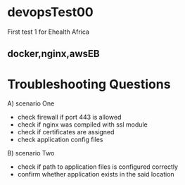 # devopsTest00
First test 1 for Ehealth Africa

## docker,nginx,awsEB

# Troubleshooting Questions 

A) scenario One
- check firewall if port 443 is allowed
- check if nginx was compiled with ssl module
- check if certificates are assigned
- check application config files

B) scenario Two

- check if path to application files is configured correctly
- confirm whether application exists in the said location